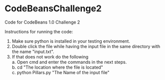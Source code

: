 # CodeBeansChallenge2

Code for CodeBeans 1.0 Challenge 2

Instructions for running the code:
1. Make sure python is installed in your testing environment.
2. Double click the file while having the input file in the same directory with the name "input.txt".
3. If that does not work do the following<br>
    a. Open cmd and enter the commands in the next steps.<br>
    b. cd "The location where the file is located"<br>
    c. python Pillars.py "The Name of the input file"<br>
